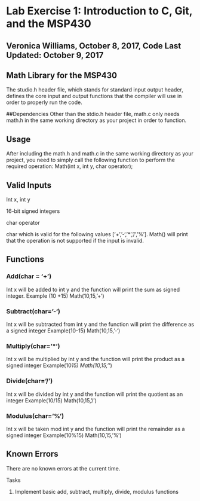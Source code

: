 # Lab Exercise 1: Introduction to C, Git, and the MSP430
## Veronica Williams, October 8, 2017, Code Last Updated: October 9, 2017


## Math Library for the MSP430
The studio.h header file, which stands for standard input output header, defines the core input and output functions that the compiler will use in order to properly run the code. 

##Dependencies
Other than the stdio.h header file, math.c only needs math.h in the same working directory as your project in order to function.

## Usage
After including the math.h and math.c in the same working directory as your project, you need to simply call the following function to perform the required operation:
Math(int x, int y, char operator);

## Valid Inputs

Int x, int y

16-bit signed integers

char operator

char which is valid for the following values [‘+’,’-‘,’*’,’/’,’%’]. Math() will print that the operation is not supported if the input is invalid. 

## Functions

### Add(char = ‘+’)
Int x will be added to int y and the function will print the sum as signed integer. 
Example (10 +15)
Math(10,15,’+’)

### Subtract(char=’-‘)
Int x will be subtracted from int y and the function will print the difference as a signed integer
Example(10-15)
Math(10,15,’-‘)

### Multiply(char=’*’)
Int x will be multiplied by int y and the function will print the product as a signed integer
Example(10*15)
Math(10,15,’*’)

### Divide(char=’/’)
Int x will be divided by int y and the function will print the quotient as an integer
Example(10/15)
Math(10,15,’/’)

### Modulus(char=’%’)
Int x will be taken mod int y and the function will print the remainder as a signed integer
Example(10%15)
Math(10,15,’%’)

## Known Errors

There are no known errors at the current time. 

Tasks

1.	 Implement basic add, subtract, multiply, divide, modulus functions





